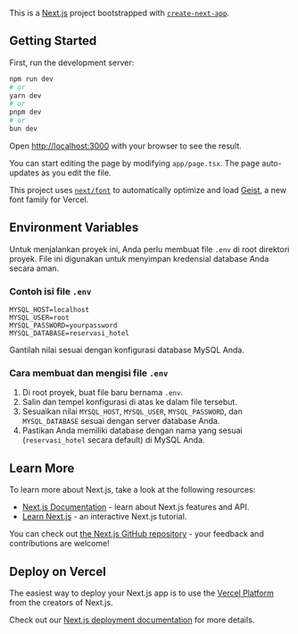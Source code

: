 This is a [Next.js](https://nextjs.org) project bootstrapped with [`create-next-app`](https://nextjs.org/docs/app/api-reference/cli/create-next-app).

## Getting Started

First, run the development server:

```bash
npm run dev
# or
yarn dev
# or
pnpm dev
# or
bun dev
```

Open [http://localhost:3000](http://localhost:3000) with your browser to see the result.

You can start editing the page by modifying `app/page.tsx`. The page auto-updates as you edit the file.

This project uses [`next/font`](https://nextjs.org/docs/app/building-your-application/optimizing/fonts) to automatically optimize and load [Geist](https://vercel.com/font), a new font family for Vercel.

## Environment Variables

Untuk menjalankan proyek ini, Anda perlu membuat file `.env` di root direktori proyek. File ini digunakan untuk menyimpan kredensial database Anda secara aman.

### Contoh isi file `.env`

```env
MYSQL_HOST=localhost
MYSQL_USER=root
MYSQL_PASSWORD=yourpassword
MYSQL_DATABASE=reservasi_hotel
```

Gantilah nilai sesuai dengan konfigurasi database MySQL Anda.

### Cara membuat dan mengisi file `.env`

1. Di root proyek, buat file baru bernama `.env`.
2. Salin dan tempel konfigurasi di atas ke dalam file tersebut.
3. Sesuaikan nilai `MYSQL_HOST`, `MYSQL_USER`, `MYSQL_PASSWORD`, dan `MYSQL_DATABASE` sesuai dengan server database Anda.
4. Pastikan Anda memiliki database dengan nama yang sesuai (`reservasi_hotel` secara default) di MySQL Anda.

## Learn More

To learn more about Next.js, take a look at the following resources:

* [Next.js Documentation](https://nextjs.org/docs) - learn about Next.js features and API.
* [Learn Next.js](https://nextjs.org/learn) - an interactive Next.js tutorial.

You can check out [the Next.js GitHub repository](https://github.com/vercel/next.js) - your feedback and contributions are welcome!

## Deploy on Vercel

The easiest way to deploy your Next.js app is to use the [Vercel Platform](https://vercel.com/new?utm_medium=default-template&filter=next.js&utm_source=create-next-app&utm_campaign=create-next-app-readme) from the creators of Next.js.

Check out our [Next.js deployment documentation](https://nextjs.org/docs/app/building-your-application/deploying) for more details.
